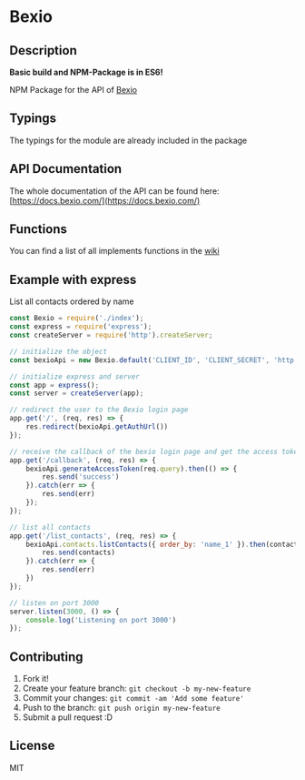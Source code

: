 # Bexio
## Description
**Basic build and NPM-Package is in ES6!**

NPM Package for the API of [Bexio](https://www.bexio.com)

## Typings
The typings for the module are already included in the package

## API Documentation
The whole documentation of the API can be found here: [https://docs.bexio.com/](https://docs.bexio.com/)

## Functions
You can find a list of all implements functions in the [wiki](https://github.com/mathewmeconry/bexio/wiki)

## Example with express
List all contacts ordered by name
```javascript
const Bexio = require('./index');
const express = require('express');
const createServer = require('http').createServer;

// initialize the object
const bexioApi = new Bexio.default('CLIENT_ID', 'CLIENT_SECRET', 'http://127.0.0.1/callback', [Bexio.Scopes.CONTACT_SHOW]);

// initialize express and server
const app = express();
const server = createServer(app);

// redirect the user to the Bexio login page
app.get('/', (req, res) => {
    res.redirect(bexioApi.getAuthUrl())
});

// receive the callback of the bexio login page and get the access token
app.get('/callback', (req, res) => {
    bexioApi.generateAccessToken(req.query).then(() => {
        res.send('success')
    }).catch(err => {
        res.send(err)
    });
});

// list all contacts
app.get('/list_contacts', (req, res) => {
    bexioApi.contacts.listContacts({ order_by: 'name_1' }).then(contacts => {
        res.send(contacts)
    }).catch(err => {
        res.send(err)
    })
});

// listen on port 3000
server.listen(3000, () => {
    console.log('Listening on port 3000')
});
```

## Contributing
1. Fork it!
2. Create your feature branch: `git checkout -b my-new-feature`
3. Commit your changes: `git commit -am 'Add some feature'`
4. Push to the branch: `git push origin my-new-feature`
5. Submit a pull request :D


## License
MIT